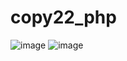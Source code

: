 # copy22_php
![image](https://user-images.githubusercontent.com/76125731/124395091-dcdfd480-dd0a-11eb-8438-9cb6e7f250ae.png)
![image](https://user-images.githubusercontent.com/76125731/124395097-e1a48880-dd0a-11eb-96de-d1452d43640a.png)
